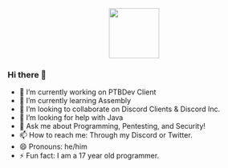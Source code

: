 <div id="header" align="center">
  <img src="https://thumbs.gfycat.com/BigFocusedCassowary-max-1mb.gif" width="100"/>
</div>

### Hi there 👋

- 🔭 I’m currently working on PTBDev Client 
- 🌱 I’m currently learning Assembly
- 👯 I’m looking to collaborate on Discord Clients & Discord Inc.
- 🤔 I’m looking for help with Java
- 💬 Ask me about Programming, Pentesting, and Security!
- 📫 How to reach me: Through my Discord or Twitter.
- 😄 Pronouns: he/him
- ⚡ Fun fact: I am a 17 year old programmer.
